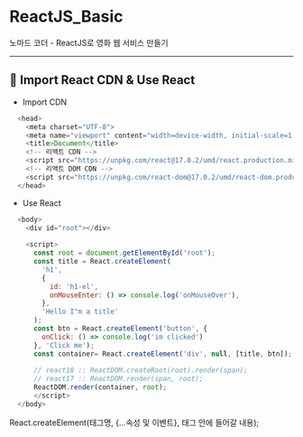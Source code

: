 # ReactJS_Basic
노마드 코더 - ReactJS로 영화 웹 서비스 만들기

***

## 📍 Import React CDN & Use React

- Import CDN
```javascript
  <head>
    <meta charset="UTF-8">
    <meta name="viewport" content="width=device-width, initial-scale=1.0">
    <title>Document</title>
    <!-- 리액트 CDN -->
    <script src="https://unpkg.com/react@17.0.2/umd/react.production.min.js"></script>
    <!-- 리액트 DOM CDN -->
    <script src="https://unpkg.com/react-dom@17.0.2/umd/react-dom.production.min.js"></script>
  </head>
```

- Use React
```javascript
  <body>
    <div id="root"></div>
  
    <script>
      const root = document.getElementById('root');
      const title = React.createElement(
        'h1',
        {
          id: 'h1-el',
          onMouseEnter: () => console.log('onMouseOver'),
        },
        'Hello I"m a title'
      );
      const btn = React.createElement('button', {
        onClick: () => console.log('im clicked')
      }, 'Click me');
      const container= React.createElement('div', null, [title, btn]);
  
      // react18 :: ReactDOM.createRoot(root).render(span);
      // react17 :: ReactDOM.render(span, root);
      ReactDOM.render(container, root);
      </script>
  </body>
```
React.createElement(태그명, {...속성 및 이벤트}, 태그 안에 들어갈 내용);
